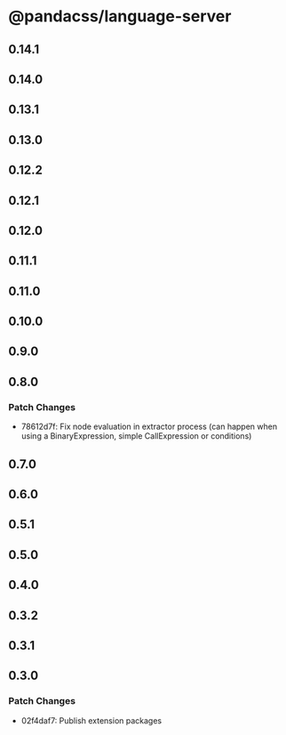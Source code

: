 # @pandacss/language-server

## 0.14.1

## 0.14.0

## 0.13.1

## 0.13.0

## 0.12.2

## 0.12.1

## 0.12.0

## 0.11.1

## 0.11.0

## 0.10.0

## 0.9.0

## 0.8.0

### Patch Changes

- 78612d7f: Fix node evaluation in extractor process (can happen when using a BinaryExpression, simple CallExpression or
  conditions)

## 0.7.0

## 0.6.0

## 0.5.1

## 0.5.0

## 0.4.0

## 0.3.2

## 0.3.1

## 0.3.0

### Patch Changes

- 02f4daf7: Publish extension packages
